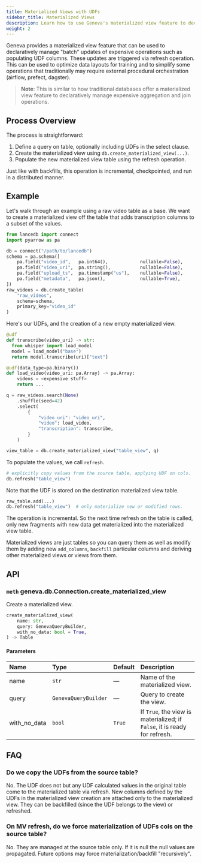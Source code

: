 ```yaml
---
title: Materialized Views with UDFs
sidebar_title: Materialized Views
description: Learn how to use Geneva's materialized view feature to declaratively manage batch updates of expensive operations using UDFs.
weight: 2
---
```


Geneva provides a materialized view feature that can be used to declaratively manage "batch" updates of expensive operations such as populating UDF columns. These updates are triggered via refresh operation. This can be used to optimize data layouts for training and to simplify some operations that traditionally may require external procedural orchestration (airflow, prefect, dagster).

> **Note**: This is similar to how traditional databases offer a materialized view feature to declaratively manage expensive aggregation and join operations.

## Process Overview

The process is straightforward:

1. Define a query on table, optionally including UDFs in the select clause.
2. Create the materialized view using `db.create_materialized_view(...)`.
3. Populate the new materialized view table using the refresh operation.

Just like with backfills, this operation is incremental, checkpointed, and run in a distributed manner.

## Example

Let's walk through an example using a raw video table as a base. We want to create a materialized view off the table that adds transcription columns to a subset of the values.

```python
from lancedb import connect
import pyarrow as pa

db = connect("/path/to/lancedb")
schema = pa.schema([
    pa.field("video_id",   pa.int64(),            nullable=False),
    pa.field("video_uri",  pa.string(),           nullable=False),
    pa.field("upload_ts",  pa.timestamp("us"),    nullable=False),
    pa.field("metadata",   pa.json(),             nullable=True),
])
raw_videos = db.create_table(
    "raw_videos",
    schema=schema,
    primary_key="video_id"
)
```

Here's our UDFs, and the creation of a new empty materialized view.

```python
@udf
def transcribe(video_uri) -> str:
  from whisper import load_model
  model = load_model("base")
  return model.transcribe(uri)["text"]

@udf(data_type=pa.binary())
def load_video(video_uri: pa.Array) -> pa.Array:
    videos = <expensive stuff>
    return ...

q = raw_videos.search(None)
    .shuffle(seed=42)
    .select(
        {
            "video_uri": "video_uri",
            "video": load_video,
            "transcription": transcribe,
        }
    )

view_table = db.create_materialized_view("table_view", q)
```

To populate the values, we call `refresh`.

```python
# explicitly copy values from the source table, applying UDF on cols.
db.refresh("table_view")
```

Note that the UDF is stored on the destination materialized view table.

```python
raw_table.add(...)
db.refresh("table_view")  # only materialize new or modified rows.
```

The operation is incremental. So the next time refresh on the table is called, only new fragments with new data get materialized into the materialized view table.

Materialized views are just tables so you can query them as well as modify them by adding new `add_columns`, `backfill` particular columns and deriving other materialized views or views from them.

## API

### `meth` geneva.db.Connection.create_materialized_view

Create a materialized view.

```python
create_materialized_view(
    name: str,
    query: GenevaQueryBuilder,
    with_no_data: bool = True,
) -> Table
```

#### Parameters

| Name | Type | Default | Description |
| :--- | :--- | :--- | :--- |
| name | `str` | — | Name of the materialized view. |
| query | `GenevaQueryBuilder` | — | Query to create the view. |
| with_no_data | `bool` | `True` | If `True`, the view is materialized; if `False`, it is ready for refresh. |

## FAQ

### Do we copy the UDFs from the source table?

No. The UDF does not but any UDF calculated values in the original table come to the materialized table via refresh. New columns defined by the UDFs in the materialized view creation are attached only to the materialized view. They can be backfilled (since the UDF belongs to the view) or refreshed.

### On MV refresh, do we force materialization of UDFs cols on the source table?

No. They are managed at the source table only. If it is null the null values are propagated. Future options may force materialization/backfill "recursively".
